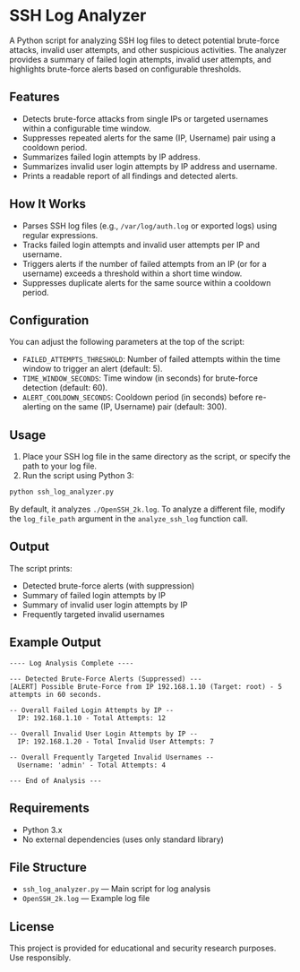 # SSH Log Analyzer

A Python script for analyzing SSH log files to detect potential brute-force attacks, invalid user attempts, and other suspicious activities. The analyzer provides a summary of failed login attempts, invalid user attempts, and highlights brute-force alerts based on configurable thresholds.

## Features
- Detects brute-force attacks from single IPs or targeted usernames within a configurable time window.
- Suppresses repeated alerts for the same (IP, Username) pair using a cooldown period.
- Summarizes failed login attempts by IP address.
- Summarizes invalid user login attempts by IP address and username.
- Prints a readable report of all findings and detected alerts.

## How It Works
- Parses SSH log files (e.g., `/var/log/auth.log` or exported logs) using regular expressions.
- Tracks failed login attempts and invalid user attempts per IP and username.
- Triggers alerts if the number of failed attempts from an IP (or for a username) exceeds a threshold within a short time window.
- Suppresses duplicate alerts for the same source within a cooldown period.

## Configuration
You can adjust the following parameters at the top of the script:
- `FAILED_ATTEMPTS_THRESHOLD`: Number of failed attempts within the time window to trigger an alert (default: 5).
- `TIME_WINDOW_SECONDS`: Time window (in seconds) for brute-force detection (default: 60).
- `ALERT_COOLDOWN_SECONDS`: Cooldown period (in seconds) before re-alerting on the same (IP, Username) pair (default: 300).

## Usage
1. Place your SSH log file in the same directory as the script, or specify the path to your log file.
2. Run the script using Python 3:

```bash
python ssh_log_analyzer.py
```

By default, it analyzes `./OpenSSH_2k.log`. To analyze a different file, modify the `log_file_path` argument in the `analyze_ssh_log` function call.

## Output
The script prints:
- Detected brute-force alerts (with suppression)
- Summary of failed login attempts by IP
- Summary of invalid user login attempts by IP
- Frequently targeted invalid usernames

## Example Output
```
---- Log Analysis Complete ----

--- Detected Brute-Force Alerts (Suppressed) ---
[ALERT] Possible Brute-Force from IP 192.168.1.10 (Target: root) - 5 attempts in 60 seconds.

-- Overall Failed Login Attempts by IP --
  IP: 192.168.1.10 - Total Attempts: 12

-- Overall Invalid User Login Attempts by IP --
  IP: 192.168.1.20 - Total Invalid User Attempts: 7

-- Overall Frequently Targeted Invalid Usernames --
  Username: 'admin' - Total Attempts: 4

--- End of Analysis ---
```

## Requirements
- Python 3.x
- No external dependencies (uses only standard library)

## File Structure
- `ssh_log_analyzer.py` — Main script for log analysis
- `OpenSSH_2k.log` — Example log file

## License
This project is provided for educational and security research purposes. Use responsibly.
